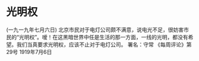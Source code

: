 # 光明权
(一九一九年七月六日)
北京市民对于电灯公司颇不满意，说电光不足，很妨害市民的“光明权”。嗳！在这黑暗世界中任是生活的那一方面，一线的光明，都没有希望。我们当真要求光明权，应该不止对于电灯公司。
署名：守常
《每周评论》第29号
1919年7月6日
